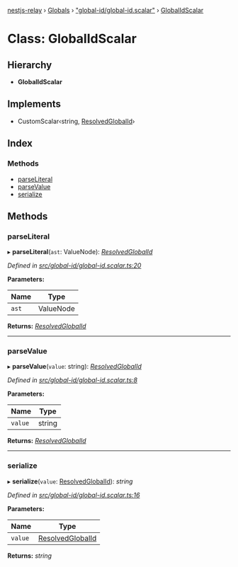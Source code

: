 [nestjs-relay](../README.md) › [Globals](../globals.md) › ["global-id/global-id.scalar"](../modules/_global_id_global_id_scalar_.md) › [GlobalIdScalar](_global_id_global_id_scalar_.globalidscalar.md)

# Class: GlobalIdScalar

## Hierarchy

* **GlobalIdScalar**

## Implements

* CustomScalar‹string, [ResolvedGlobalId](_global_id_resolved_global_id_class_.resolvedglobalid.md)›

## Index

### Methods

* [parseLiteral](_global_id_global_id_scalar_.globalidscalar.md#parseliteral)
* [parseValue](_global_id_global_id_scalar_.globalidscalar.md#parsevalue)
* [serialize](_global_id_global_id_scalar_.globalidscalar.md#serialize)

## Methods

###  parseLiteral

▸ **parseLiteral**(`ast`: ValueNode): *[ResolvedGlobalId](_global_id_resolved_global_id_class_.resolvedglobalid.md)*

*Defined in [src/global-id/global-id.scalar.ts:20](https://github.com/rogerballard/nestjs-relay/blob/e8933db/src/global-id/global-id.scalar.ts#L20)*

**Parameters:**

Name | Type |
------ | ------ |
`ast` | ValueNode |

**Returns:** *[ResolvedGlobalId](_global_id_resolved_global_id_class_.resolvedglobalid.md)*

___

###  parseValue

▸ **parseValue**(`value`: string): *[ResolvedGlobalId](_global_id_resolved_global_id_class_.resolvedglobalid.md)*

*Defined in [src/global-id/global-id.scalar.ts:8](https://github.com/rogerballard/nestjs-relay/blob/e8933db/src/global-id/global-id.scalar.ts#L8)*

**Parameters:**

Name | Type |
------ | ------ |
`value` | string |

**Returns:** *[ResolvedGlobalId](_global_id_resolved_global_id_class_.resolvedglobalid.md)*

___

###  serialize

▸ **serialize**(`value`: [ResolvedGlobalId](_global_id_resolved_global_id_class_.resolvedglobalid.md)): *string*

*Defined in [src/global-id/global-id.scalar.ts:16](https://github.com/rogerballard/nestjs-relay/blob/e8933db/src/global-id/global-id.scalar.ts#L16)*

**Parameters:**

Name | Type |
------ | ------ |
`value` | [ResolvedGlobalId](_global_id_resolved_global_id_class_.resolvedglobalid.md) |

**Returns:** *string*
